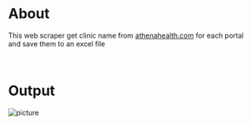 # About 

This web scraper get clinic name from [athenahealth.com](https://12693.portal.athenahealth.com) for each portal and save them to an excel file 

<br>

# Output

![picture](https://i.imgur.com/ZZFrEbd.png)

<br>
